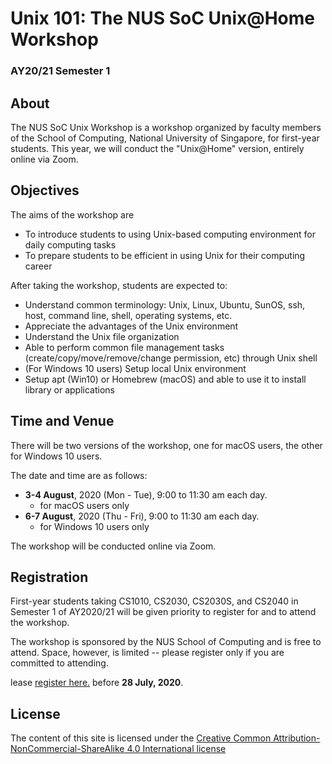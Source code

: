 # Unix 101: The NUS SoC Unix@Home Workshop
### AY20/21 Semester 1

## About

The NUS SoC Unix Workshop is a workshop organized by faculty members of the School of Computing, National University of Singapore, for first-year students.  This year, we will conduct the "Unix@Home" version, entirely online via Zoom.

## Objectives
The aims of the workshop are

- To introduce students to using Unix-based computing environment for daily computing tasks
- To prepare students to be efficient in using Unix for their computing career

After taking the workshop, students are expected to:

- Understand common terminology: Unix, Linux, Ubuntu, SunOS, ssh, host, command line, shell, operating systems, etc.
- Appreciate the advantages of the Unix environment
- Understand the Unix file organization
- Able to perform common file management tasks (create/copy/move/remove/change permission, etc) through Unix shell
- (For Windows 10 users) Setup local Unix environment
- Setup apt (Win10) or Homebrew (macOS) and able to use it to install library or applications

## Time and Venue
There will be two versions of the workshop, one for macOS users, the other for Windows 10 users.

The date and time are as follows:

- **3-4 August**, 2020 (Mon - Tue), 9:00 to 11:30 am each day.
    - for macOS users only
- **6-7 August**, 2020 (Thu - Fri), 9:00 to 11:30 am each day.
    - for Windows 10 users only

The workshop will be conducted online via Zoom.

## Registration
First-year students taking CS1010, CS2030, CS2030S, and CS2040 in Semester 1 of AY2020/21 will be given priority to register for and to attend the workshop.

The workshop is sponsored by the NUS School of Computing and is free to attend.  Space, however, is limited -- please register only if you are committed to attending.

lease <a href="https://nus.syd1.qualtrics.com/jfe/form/SV_8tQi8pwT2MGXFLD">register here.</a> before **28 July, 2020**.

## License

The content of this site is licensed under the [Creative Common Attribution-NonCommercial-ShareAlike 4.0 International license](http://creativecommons.org/licenses/by-nc-sa/4.0/)
